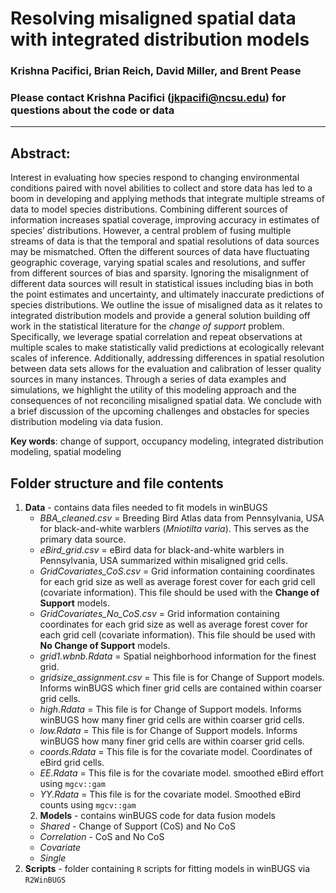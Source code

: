 # Resolving misaligned spatial data with integrated distribution models  

### Krishna Pacifici, Brian Reich, David Miller, and Brent Pease  

### Please contact Krishna Pacifici (jkpacifi@ncsu.edu) for questions about the code or data  

---  

## Abstract:  
Interest in evaluating how species respond to changing environmental conditions paired with novel abilities to collect and store data has led to a boom in developing and applying methods that integrate multiple streams of data to model species distributions. Combining different sources of information increases spatial coverage, improving accuracy in estimates of species’ distributions.  However, a central problem of fusing multiple streams of data is that the temporal and spatial resolutions of data sources may be mismatched.  Often the different sources of data have fluctuating geographic coverage, varying spatial scales and resolutions, and suffer from different sources of bias and sparsity.  Ignoring the misalignment of different data sources will result in statistical issues including bias in both the point estimates and uncertainty, and ultimately inaccurate predictions of species distributions.  We outline the issue of misaligned data as it relates to integrated distribution models and provide a general solution building off work in the statistical literature for the *change of support* problem.  Specifically, we leverage spatial correlation and repeat observations at multiple scales to make statistically valid predictions at ecologically relevant scales of inference.  Additionally, addressing differences in spatial resolution between data sets allows for the evaluation and calibration of lesser quality sources in many instances. Through a series of data examples and simulations, we highlight the utility of this modeling approach and the consequences of not reconciling misaligned spatial data. We conclude with a brief discussion of the upcoming challenges and obstacles for species distribution modeling via data fusion.  

**Key words**: change of support, occupancy modeling, integrated distribution modeling, spatial modeling

## Folder structure and file contents

1. **Data** - contains data files needed to fit models in winBUGS   
   * *BBA_cleaned.csv* = Breeding Bird Atlas data from Pennsylvania, USA for black-and-white warblers (*Mniotilta varia*). This serves as the primary data source.    
   * *eBird_grid.csv* = eBird data for black-and-white warblers in Pennsylvania, USA summarized within misaligned grid cells.    
   * *GridCovariates_CoS.csv* = Grid information containing coordinates for each grid size as well as average forest cover for each grid cell (covariate information). This file should be used with the **Change of Support** models. 
   * *GridCovariates_No_CoS.csv* = Grid information containing coordinates for each grid size as well as average forest cover for each grid cell (covariate information). This file should be used with **No Change of Support** models.    
   * *grid1.wbnb.Rdata* = Spatial neighborhood information for the finest grid.    
   * *gridsize_assignment.csv* = This file is for Change of Support models. Informs winBUGS which finer grid cells are contained within coarser grid cells.    
   * *high.Rdata* = This file is for Change of Support models. Informs winBUGS how many finer grid cells are within coarser grid cells.    
   * *low.Rdata* = This file is for Change of Support models. Informs winBUGS how many finer grid cells are within coarser grid cells.   
   * *coords.Rdata* = This file is for the covariate model. Coordinates of eBird grid cells.  
   * *EE.Rdata* = This file is for the covariate model. smoothed eBird effort using `mgcv::gam`    
   * *YY.Rdata* = This file is for the covariate model. Smoothed eBird counts using `mgcv::gam`    
   2. **Models** - contains winBUGS code for data fusion models    
   * *Shared* - Change of Support (CoS) and No CoS    
   * *Correlation* - CoS and No CoS    
   * *Covariate*    
   * *Single*     
3. **Scripts** - folder containing `R` scripts for fitting models in winBUGS via `R2WinBUGS`



